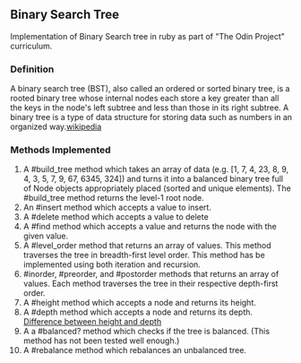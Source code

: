 ## Binary Search Tree

Implementation of Binary Search tree in ruby as part of "The Odin Project" curriculum.

### Definition

A binary search tree (BST), also called an ordered or sorted binary tree, is a rooted binary tree whose internal nodes each store a key greater than all the keys in the node's left subtree and less than those in its right subtree. A binary tree is a type of data structure for storing data such as numbers in an organized way.[wikipedia](https://en.wikipedia.org/wiki/Binary_search_tree)

### Methods Implemented
1. A #build_tree method which takes an array of data (e.g. [1, 7, 4, 23, 8, 9, 4, 3, 5, 7, 9, 67, 6345, 324]) and turns it into a balanced binary tree full of Node objects appropriately placed (sorted and unique elements). The #build_tree method returns the level-1 root node.
2. An #insert method which accepts a value to insert.
3. A #delete method which accepts a value to delete
4. A #find method which accepts a value and returns the node with the given value.
5. A #level_order method that returns an array of values. This method traverses the tree in breadth-first level order. This method has be implemented using both iteration and recursion.
6. #inorder, #preorder, and #postorder methods that returns an array of values. Each method traverses the tree in their respective depth-first order.
7. A #height method which accepts a node and returns its height.
8. A #depth method which accepts a node and returns its depth. [Difference between height and depth](https://stackoverflow.com/questions/2603692/what-is-the-difference-between-tree-depth-and-height#:~:text=The%20depth%20of%20a%20node,have%20a%20height%20of%200.)
9. A a #balanced? method which checks if the tree is balanced. (This method has not been tested well enough.)
10. A #rebalance method which rebalances an unbalanced tree.
